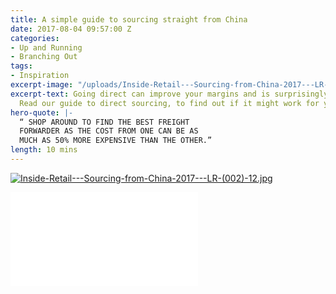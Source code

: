 ```yaml
---
title: A simple guide to sourcing straight from China
date: 2017-08-04 09:57:00 Z
categories:
- Up and Running
- Branching Out
tags:
- Inspiration
excerpt-image: "/uploads/Inside-Retail---Sourcing-from-China-2017---LR-(002)-1.jpg"
excerpt-text: Going direct can improve your margins and is surprisingly accessible.
  Read our guide to direct sourcing, to find out if it might work for your shop
hero-quote: |-
  “ SHOP AROUND TO FIND THE BEST FREIGHT
  FORWARDER AS THE COST FROM ONE CAN BE AS
  MUCH AS 50% MORE EXPENSIVE THAN THE OTHER.”
length: 10 mins
---
```


[![Inside-Retail---Sourcing-from-China-2017---LR-(002)-12.jpg](/uploads/Inside-Retail---Sourcing-from-China-2017---LR-(002)-12.jpg)](/uploads/Inside%20Retail%20-%20Sourcing%20from%20China%202017%20-%20LR%20(002).pdf)

![Inside Retail - Sourcing from China 2017 - LR (002).pdf](/uploads/Inside%20Retail%20-%20Sourcing%20from%20China%202017%20-%20LR%20(002).pdf)